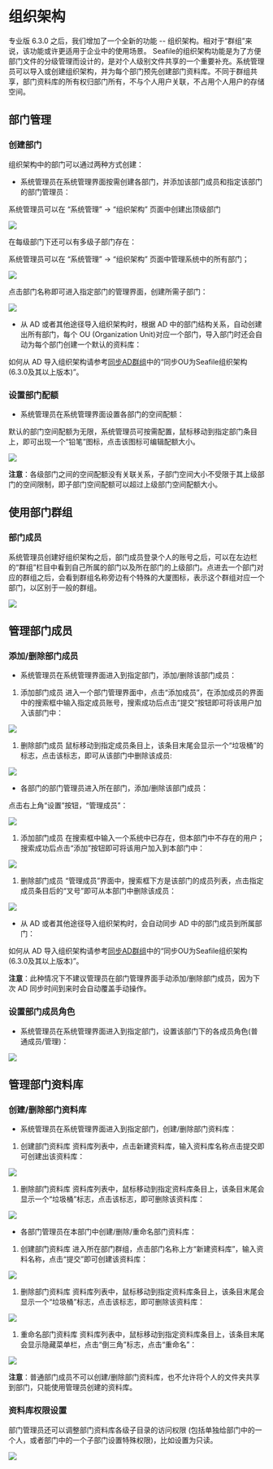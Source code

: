 # 组织架构

专业版 6.3.0 之后，我们增加了一个全新的功能 -- 组织架构。相对于“群组”来说，该功能或许更适用于企业中的使用场景。
Seafile的组织架构功能是为了方便部门文件的分级管理而设计的，是对个人级别文件共享的一个重要补充。系统管理员可以导入或创建组织架构，并为每个部门预先创建部门资料库。不同于群组共享，部门资料库的所有权归部门所有，不与个人用户关联，不占用个人用户的存储空间。

## 部门管理

### 创建部门

组织架构中的部门可以通过两种方式创建：

- 系统管理员在系统管理界面按需创建各部门，并添加该部门成员和指定该部门的部门管理员：

系统管理员可以在 “系统管理” -> “组织架构” 页面中创建出顶级部门

![](./imgs/creat_top_department.png)

在每级部门下还可以有多级子部门存在：

系统管理员可以在 “系统管理” -> “组织架构” 页面中管理系统中的所有部门；

![](./imgs/list_top_departments.png)

点击部门名称即可进入指定部门的管理界面，创建所需子部门：

![](./imgs/creat_sub_department.png)

- 从 AD 或者其他途径导入组织架构时，根据 AD 中的部门结构关系，自动创建出所有部门，每个 OU (Organization Unit)对应一个部门，导入部门时还会自动为每个部门创建一个默认的资料库：

如何从 AD 导入组织架构请参考[同步AD群组](https://manual-cn.seafile.com/deploy_pro/ldap_group_sync.html)中的“同步OU为Seafile组织架构(6.3.0及其以上版本)”。

### 设置部门配额

- 系统管理员在系统管理界面设置各部门的空间配额：

默认的部门空间配额为无限，系统管理员可按需配置，鼠标移动到指定部门条目上，即可出现一个“铅笔”图标，点击该图标可编辑配额大小。

![](./imgs/set_department_quota.png)

**注意**：各级部门之间的空间配额没有关联关系，子部门空间大小不受限于其上级部门的空间限制，即子部门空间配额可以超过上级部门空间配额大小。

## 使用部门群组

### 部门成员

系统管理员创建好组织架构之后，部门成员登录个人的账号之后，可以在左边栏的“群组”栏目中看到自己所属的部门以及所在部门的上级部门。点进去一个部门对应的群组之后，会看到群组名称旁边有个特殊的大厦图标，表示这个群组对应一个部门，以区别于一般的群组。

![](./imgs/use_groups.png)

## 管理部门成员

### 添加/删除部门成员

- 系统管理员在系统管理界面进入到指定部门，添加/删除该部门成员：

1. 添加部门成员
进入一个部门管理界面中，点击“添加成员”，在添加成员的界面中的搜索框中输入指定成员账号，搜索成功后点击“提交”按钮即可将该用户加入该部门中：

![](./imgs/add_user_to_department.png)

1. 删除部门成员
鼠标移动到指定成员条目上，该条目末尾会显示一个“垃圾桶”的标志，点击该标志，即可从该部门中删除该成员:

![](./imgs/delete_user_from_department.png)

- 各部门的部门管理员进入所在部门，添加/删除该部门成员：

点击右上角“设置”按钮，“管理成员”：

![](./imgs/manage_department_user.png)

1. 添加部门成员
在搜索框中输入一个系统中已存在，但本部门中不存在的用户；搜索成功后点击“添加”按钮即可将该用户加入到本部门中：

![](./imgs/add_user_to_group.png)

1. 删除部门成员
“管理成员”界面中，搜索框下方是该部门的成员列表，点击指定成员条目后的“叉号”即可从本部门中删除该成员：

![](./imgs/delete_user_from_group.png)

- 从 AD 或者其他途径导入组织架构时，会自动同步 AD 中的部门成员到所属部门：

如何从 AD 导入组织架构请参考[同步AD群组](https://manual-cn.seafile.com/deploy_pro/ldap_group_sync.html)中的“同步OU为Seafile组织架构(6.3.0及其以上版本)”。

**注意**：此种情况下不建议管理员在部门管理界面手动添加/删除部门成员，因为下次 AD 同步时间到来时会自动覆盖手动操作。

### 设置部门成员角色

- 系统管理员在系统管理界面进入到指定部门，设置该部门下的各成员角色(普通成员/管理)：

![](./imgs/set_role.png)

## 管理部门资料库

### 创建/删除部门资料库

- 系统管理员在系统管理界面进入到指定部门，创建/删除部门资料库：

1. 创建部门资料库
资料库列表中，点击新建资料库，输入资料库名称点击提交即可创建出该资料库：

![](./imgs/creat_repos_to_department.png)

1. 删除部门资料库
资料库列表中，鼠标移动到指定资料库条目上，该条目末尾会显示一个“垃圾桶”标志，点击该标志，即可删除该资料库：

![](./imgs/delete_repos_from_department.png)

- 各部门管理员在本部门中创建/删除/重命名部门资料库：

1. 创建部门资料库
进入所在部门群组，点击部门名称上方“新建资料库”，输入资料名称，点击“提交”即可创建该资料库：

![](./imgs/creat_repos.png)

1. 删除部门资料库
资料库列表中，鼠标移动到指定资料库条目上，该条目末尾会显示一个“垃圾桶”标志，点击该标志，即可删除该资料库：

![](./imgs/delete_repos.png)

1. 重命名部门资料库
资料库列表中，鼠标移动到指定资料库条目上，该条目末尾会显示隐藏菜单栏，点击“倒三角”标志，点击“重命名”：

![](./imgs/rename_repos.png)

**注意**：普通部门成员不可以创建/删除部门资料库，也不允许将个人的文件夹共享到部门，只能使用管理员创建的资料库。

### 资料库权限设置

部门管理员还可以调整部门资料库各级子目录的访问权限 (包括单独给部门中的一个人，或者部门中的一个子部门设置特殊权限)，比如设置为只读。

![](./imgs/set_permission.png)